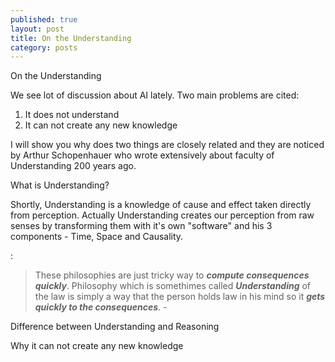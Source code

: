 ```yaml
---
published: true
layout: post
title: On the Understanding
category: posts
---
```


On the Understanding

We see lot of discussion about AI lately. Two main problems are cited: 

1. It does not understand
2. It can not create any new knowledge

I will show you why does two things are closely related and they are noticed by Arthur Schopenhauer who wrote extensively about faculty of Understanding 200 years ago.

What is Understanding?

Shortly, Understanding is a knowledge of cause and effect taken directly from perception. Actually Understanding creates our perception from raw senses by transforming them with it's own "software" and his 3 components - Time, Space and Causality.

:
> These philosophies are just tricky way to ***compute consequences quickly***. Philosophy which is somethimes called ***Understanding*** of the law is simply a way that the person holds law in his mind so it ***gets quickly to the consequences***. - 


Difference between Understanding and Reasoning

Why it can not create any new knowledge



